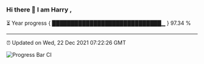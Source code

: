 ### Hi there 👋 I am Harry , 

⏳ Year progress { █████████████████████████████▁ } 97.34 %

---

⏰ Updated on Wed, 22 Dec 2021 07:22:26 GMT

![Progress Bar CI](https://github.com/duykhang68/duykhang68/workflows/Progress%20Bar%20CI/badge.svg)
